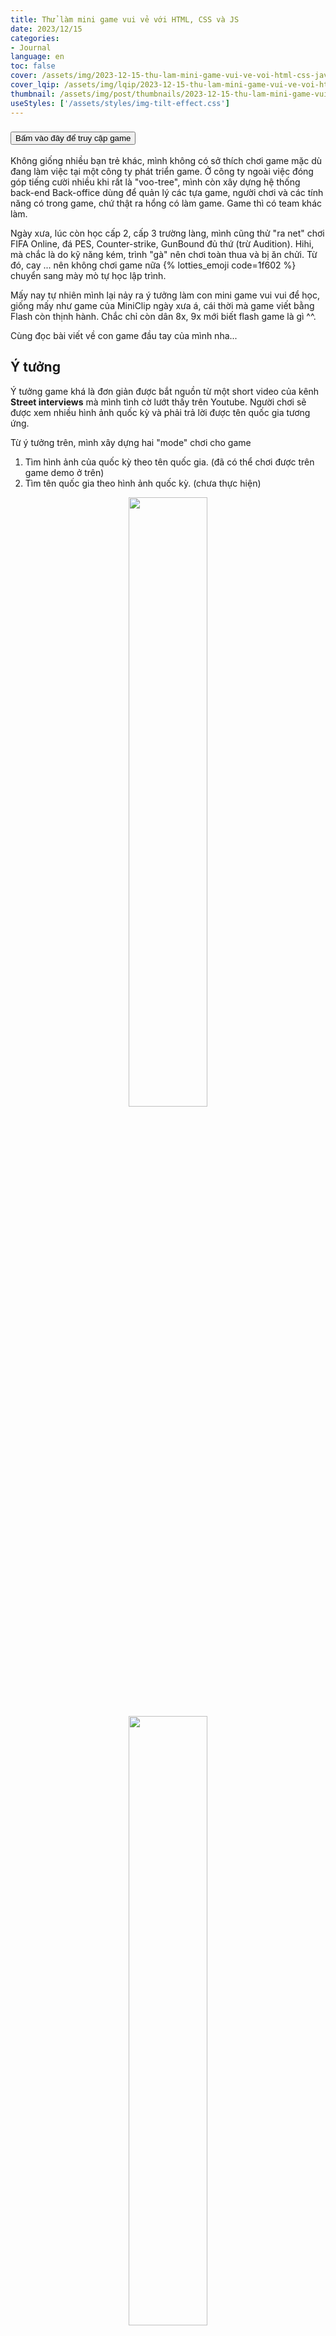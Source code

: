 ```yaml
---
title: Thử làm mini game vui vẻ với HTML, CSS và JS
date: 2023/12/15
categories:
- Journal
language: en
toc: false
cover: /assets/img/2023-12-15-thu-lam-mini-game-vui-ve-voi-html-css-javascript-cover.webp
cover_lqip: /assets/img/lqip/2023-12-15-thu-lam-mini-game-vui-ve-voi-html-css-javascript-cover.webp
thumbnail: /assets/img/post/thumbnails/2023-12-15-thu-lam-mini-game-vui-ve-voi-html-css-javascript-thumbnail-64x64.webp
useStyles: ['/assets/styles/img-tilt-effect.css']
---
```


### <a class="mx-0" href="/games/world-flags-quiz/" target="_blank"><button class="button is-success is-outlined"><span class="icon is-small"><i class="fa-solid fa-play"></i></span><span>Bấm vào đây để truy cập game</span></button></a>

Không giống nhiều bạn trẻ khác, mình không có sở thích chơi game mặc dù đang làm việc tại một công ty phát triển game. Ở công ty ngoài việc đóng góp tiếng cười nhiều khi rất là "voo-tree", mình còn xây dựng hệ thống back-end Back-office dùng để quản lý các tựa game, người chơi và các tính năng có trong game, chứ thật ra hổng có làm game. Game thì có team khác làm.

Ngày xưa, lúc còn học cấp 2, cấp 3 trường làng, mình cũng thử "ra net" chơi FIFA Online, đá PES, Counter-strike, GunBound đủ thứ (trừ Audition). Hihi, mà chắc là do kỹ năng kém, trình "gà" nên chơi toàn thua và bị ăn chửi. Từ đó, cay ... nên không chơi game nữa {% lotties_emoji code=1f602 %} chuyển sang mày mò tự học lập trình.

Mấy nay tự nhiên mình lại nảy ra ý tưởng làm con mini game vui vui để học, giống mấy như game của MiniClip ngày xưa á, cái thời mà game viết bằng Flash còn thịnh hành. Chắc chỉ còn dân 8x, 9x mới biết flash game là gì ^^.

Cùng đọc bài viết về con game đầu tay của mình nha...

<!-- more -->

## Ý tưởng
Ý tưởng game khá là đơn giản được bắt nguồn từ một short video của kênh **Street interviews** mà mình tình cờ lướt thấy trên Youtube. Người chơi sẽ được xem nhiều hình ảnh quốc kỳ và phải trả lời được tên quốc gia tương ứng.

Từ ý tưởng trên, mình xây dựng hai "mode" chơi cho game
1. Tìm hình ảnh của quốc kỳ theo tên quốc gia. (đã có thể chơi được trên game demo ở trên)
2. Tìm tên quốc gia theo hình ảnh quốc kỳ. (chưa thực hiện)

<p style="text-align: center;">
    <!-- <img width="50%" src="mini-game-screenshot-game-play.png"> -->
    <img class="only-in-light-mode in-view-effect img-reset-brightness" src="mini-game-screenshot-game-play-light.png" width="50%" >
    <img class="only-in-night-mode in-view-effect img-reset-brightness" src="mini-game-screenshot-game-play-dark.png" width="50%" >
</p>

Các mode chơi khác có thể được xây dựng trong tương lai
- Xác định vị trí của quốc gia trên bản đồ theo tên hoặc hình ảnh quốc kỳ. Việc chơi theo quốc kỳ ở mode này sẽ khó hơn một chút, bởi bạn phải nhớ được tên quốc gia rồi mới chỉ được quốc gia đó nằm ở đâu.
- Đoán tên quốc gia theo hình ảnh quốc kỳ mà không có gợi ý như mode chơi đầu tiên. Mode này sẽ khá thú vị để đi đố người khác như trong video ở trên.

## Những thứ mình đã dùng để xây dựng game Flags of World

Game của mình chỉ nằm ở mức độ đơn giản, vui vui, vừa chơi giải trí lại biết thêm một vài kiến thức địa lý về quốc gia, quốc kỳ. 

Mình sẽ liệt kê những thứ mình đã sử dụng để viết con game này nhé

1. HTML, CSS
Phần này chắc chắn không thể thiếu được để xây dựng "mặt tiền" cho game. HTML và CSS không phải là ngôn ngữ lập trình, chúng giúp chúng ta thiết kế dược giao diện nhìn thấy được trên trình duyệt như text (chữ), các nút bấm, quy định về màu sắc, kích thước, vị trí và các chuyển động.
Thư viện CSS mình tận dụng lại luôn thằng <a href="https://bulma.io/" target="_blank">Bulma.io</a> đang dùng trên blog.

2. JavaScript (JS)
JS dùng để viết các function xử lý các hành động của người chơi như các nút bấm qua màn, chọn mode, random câu hỏi, tạo các câu trả lời trắc nghiệm, check lựa chọn người dùng có chính xác không để cộng điểm, điều khiển trình phát âm thanh click, chúc mừng khi chọn đúng đáp án, v.v...
Cái này cũng đơn giản, không cần gì cao siêu, chủ yếu để thêm, bớt css class, thay đổi các thuộc tính như `src=` của thẻ `<img />` khi nạp ảnh là cờ chẳng hạn, thêm một vài chỗ dùng `setTimeout` để canh thời gian chạy kết hợp các hiệu ứng. Gần như chỉ cần biết JS căn bản thì cũng đã đủ dùng.

3. Animation
Hai thư viện mình dùng là: 
✅ <a href="https://cssanimation.io/" target="_blank">CSSanimation.io</a> giúp tạo các hoạt cảnh chuyển màn chơi, hiệu ứng xuất hiện và biến mất, ...
✅ <a href="https://animate.style/" target="_blank">Animate.css</a> chủ yếu mình dùng 02 hiệu ứng  là `tada` khi người chơi nhấp vào đáp án đúng, và hiệu ứng `wobby` khi nhấp vào một đáp an sai.

4. Các hiệu ứng trời sao, pháo hoa khác
Mình dùng  <a href="https://party.js.org/" target="_blank">party.js</a> để tạo hiệu ứng trời đầy sao và hiệu ứng "tung bông tung hoa" khi người dùng chọn đúng đáp án.

<div class="card has-text-centered">
  <button class="button is-primary mx-2 my-2" onclick="party.confetti(this)">🎉 Tung bông, tung hoa</button>
  <button class="button is-primary mx-2 my-2" onclick="sparkles()">⭐️ Bầu trời đầy sao</button>
</div>

5. Nguồn dữ liệu
Mình không cần tự chuẩn bị câu hỏi về quốc gia hay hình ảnh quốc kỳ, chứ có hơn 200 quốc gia và vùng lãnh thổ mà tự chuẩn bị thì chắc tới mùa quýt mới "release" được. Cụ thể, dữ liệu câu hỏi trong game được lấy từ 02 trang <a href="https://restcountries.com/" target="_blank">restcountries.com</a> và <a href="https://flagpedia.net/download/api" target="_blank">flagpedia.net</a>. Chân thành cám ơn hai "nhà" trên đã cung cấp miễn phí và đầy đủ dữ liệu để mình sử dụng.
Phần âm thanh trong game thì mình search từ nhiều nguồn miễn phí trên Internet như
<a href="https://pixabay.com" target="_blank">pixabay.com</a> và một vài trang nữa không nhớ rõ T.T. Sound effects thì dùng license free ráp vô game cho vui tai thôi chứ nghe rất là "chuối" luôn 🍌.

## Kết
Sau vài hôm nghiên cứu và "code lách", mình đã xong được mode chơi đầu tiên của game. 
Mời bạn chơi xả "xì-trét" và cũng là cách để ủng hộ "nhà phát triển" bạn nhé nhé ^^.
Gameplay thì cực kỳ  đơn giản, bạn được chọn đáp án nhiều lần nếu chọn sai (chỉ tính điểm khi bạn chọn đúng ngay lần đầu tiên). Nghĩa là bạn sẽ không bao giờ thua nên cũng không cần lo bị "xử" giống trong <a href="https://www.imdb.com/title/tt10919420/"><span class="has-text-weight-medium" data-tooltip="Original title: Ojing-eo geim - TV Series 2021">Squid Game series</span></a> đâu heng ^^.

Cám ơn bạn đã dành thời gian đọc bài này! {% lotties_emoji code=u1f970 %}{% lotties_emoji code=u1f607 %}{% lotties_emoji code=u1f60d %}

<p style="text-align: center;">
    <img style="filter: brightness(1); -webkit-filter: brightness(1); height: 150px" src="dalgona-meme.webp">
    <img style="filter: brightness(1); -webkit-filter: brightness(1); height: 150px" src="squid-game-tonton-01.jpeg">
</p>

<script src="/assets/pages/games/world-flags-quiz/js/confetti-effect.js"></script>
<script src="https://cdn.jsdelivr.net/npm/party-js@latest/bundle/party.min.js"></script>
<script>
sparkles()
</script>